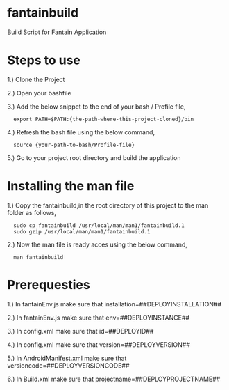 fantainbuild
============

Build Script for Fantain Application


Steps to use
============

1.) Clone the Project 

2.) Open your bashfile 

3.) Add the below snippet to the end of your bash / Profile file,

      export PATH=$PATH:{the-path-where-this-project-cloned}/bin

4.) Refresh the bash file using the below command,

      source {your-path-to-bash/Profile-file}
      
5.) Go to your project root directory and build the application


Installing the man file
=======================

1.) Copy the fantainbuild,in the root directory of this project to the man folder as follows,

      sudo cp fantainbuild /usr/local/man/man1/fantainbuild.1
      sudo gzip /usr/local/man/man1/fantainbuild.1
      
2.) Now the man file is ready acces using the below command, 

      man fantainbuild

Prerequesties
=============

1.) In fantainEnv.js make sure that installation=##DEPLOYINSTALLATION##

2.) In fantainEnv.js make sure that env=##DEPLOYINSTANCE##

3.) In config.xml make sure that id=##DEPLOYID##

4.) In config.xml make sure that version=##DEPLOYVERSION##

5.) In AndroidManifest.xml make sure that versioncode=##DEPLOYVERSIONCODE##

6.) In Build.xml make sure that projectname=##DEPLOYPROJECTNAME##
